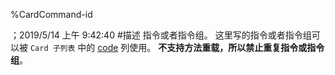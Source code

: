 
%CardCommand-id

；2019/5/14 上午 9:42:40
#描述
指令或者指令组。
这里写的指令或者指令组可以被 `Card 子列表` 中的 [code](../CARD/CARD-CODE.html) 列使用。
**不支持方法重载，所以禁止重复指令或指令组**。

